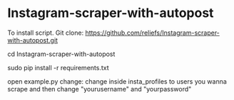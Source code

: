 # Instagram-scraper-with-autopost

To install script.
Git clone: https://github.com/reliefs/Instagram-scraper-with-autopost.git

cd Instagram-scraper-with-autopost

sudo pip install -r requirements.txt

open example.py change: change inside insta_profiles to users you wanna scrape and then change "yourusername" and "yourpassword"

